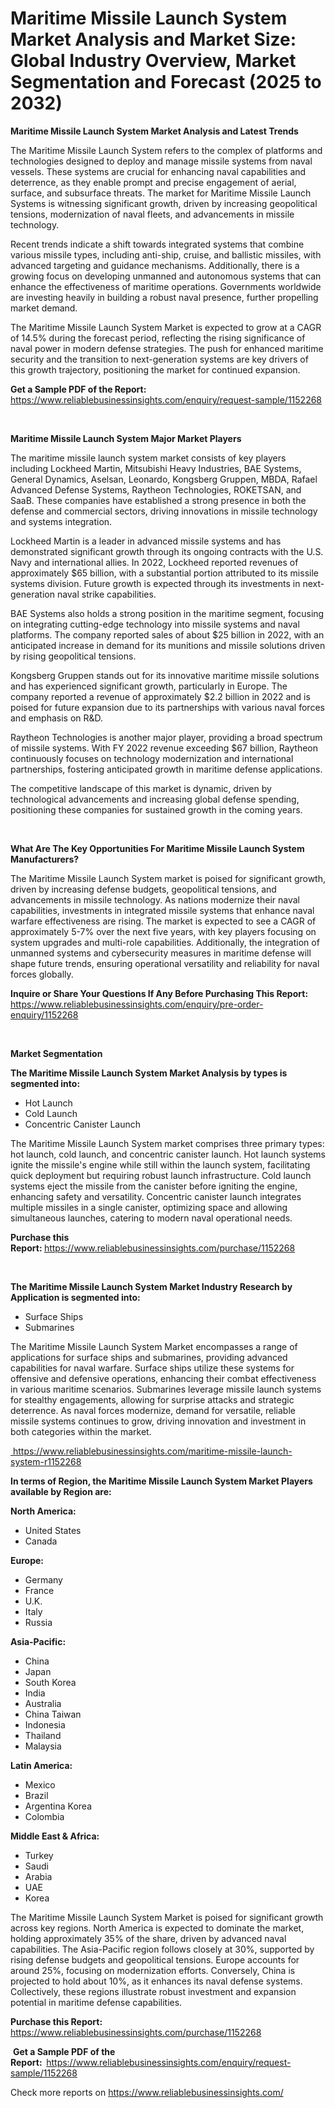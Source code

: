 <p><h1>Maritime Missile Launch System Market Analysis and Market Size: Global Industry Overview, Market Segmentation and Forecast (2025 to 2032)</h1></p><p><strong>Maritime Missile Launch System Market Analysis and Latest Trends</strong></p>
<p><p>The Maritime Missile Launch System refers to the complex of platforms and technologies designed to deploy and manage missile systems from naval vessels. These systems are crucial for enhancing naval capabilities and deterrence, as they enable prompt and precise engagement of aerial, surface, and subsurface threats. The market for Maritime Missile Launch Systems is witnessing significant growth, driven by increasing geopolitical tensions, modernization of naval fleets, and advancements in missile technology. </p><p>Recent trends indicate a shift towards integrated systems that combine various missile types, including anti-ship, cruise, and ballistic missiles, with advanced targeting and guidance mechanisms. Additionally, there is a growing focus on developing unmanned and autonomous systems that can enhance the effectiveness of maritime operations. Governments worldwide are investing heavily in building a robust naval presence, further propelling market demand. </p><p>The Maritime Missile Launch System Market is expected to grow at a CAGR of 14.5% during the forecast period, reflecting the rising significance of naval power in modern defense strategies. The push for enhanced maritime security and the transition to next-generation systems are key drivers of this growth trajectory, positioning the market for continued expansion.</p></p>
<p><strong>Get a Sample PDF of the Report:&nbsp;</strong> <a href="https://www.reliablebusinessinsights.com/enquiry/request-sample/1152268?utm_campaign=2641&utm_medium=2&utm_source=Github&utm_content=ia&utm_term=28022025&utm_id=maritime-missile-launch-system">https://www.reliablebusinessinsights.com/enquiry/request-sample/1152268</a></p>
<p>&nbsp;</p>
<p><strong>Maritime Missile Launch System Major Market Players</strong></p>
<p><p>The maritime missile launch system market consists of key players including Lockheed Martin, Mitsubishi Heavy Industries, BAE Systems, General Dynamics, Aselsan, Leonardo, Kongsberg Gruppen, MBDA, Rafael Advanced Defense Systems, Raytheon Technologies, ROKETSAN, and SaaB. These companies have established a strong presence in both the defense and commercial sectors, driving innovations in missile technology and systems integration.</p><p>Lockheed Martin is a leader in advanced missile systems and has demonstrated significant growth through its ongoing contracts with the U.S. Navy and international allies. In 2022, Lockheed reported revenues of approximately $65 billion, with a substantial portion attributed to its missile systems division. Future growth is expected through its investments in next-generation naval strike capabilities.</p><p>BAE Systems also holds a strong position in the maritime segment, focusing on integrating cutting-edge technology into missile systems and naval platforms. The company reported sales of about $25 billion in 2022, with an anticipated increase in demand for its munitions and missile solutions driven by rising geopolitical tensions.</p><p>Kongsberg Gruppen stands out for its innovative maritime missile solutions and has experienced significant growth, particularly in Europe. The company reported a revenue of approximately $2.2 billion in 2022 and is poised for future expansion due to its partnerships with various naval forces and emphasis on R&D.</p><p>Raytheon Technologies is another major player, providing a broad spectrum of missile systems. With FY 2022 revenue exceeding $67 billion, Raytheon continuously focuses on technology modernization and international partnerships, fostering anticipated growth in maritime defense applications.</p><p>The competitive landscape of this market is dynamic, driven by technological advancements and increasing global defense spending, positioning these companies for sustained growth in the coming years.</p></p>
<p>&nbsp;</p>
<p><strong>What Are The Key Opportunities For Maritime Missile Launch System Manufacturers?</strong></p>
<p><p>The Maritime Missile Launch System market is poised for significant growth, driven by increasing defense budgets, geopolitical tensions, and advancements in missile technology. As nations modernize their naval capabilities, investments in integrated missile systems that enhance naval warfare effectiveness are rising. The market is expected to see a CAGR of approximately 5-7% over the next five years, with key players focusing on system upgrades and multi-role capabilities. Additionally, the integration of unmanned systems and cybersecurity measures in maritime defense will shape future trends, ensuring operational versatility and reliability for naval forces globally.</p></p>
<p><strong>Inquire or Share Your Questions If Any Before Purchasing This Report:</strong> <a href="https://www.reliablebusinessinsights.com/enquiry/pre-order-enquiry/1152268?utm_campaign=2641&utm_medium=2&utm_source=Github&utm_content=ia&utm_term=28022025&utm_id=maritime-missile-launch-system">https://www.reliablebusinessinsights.com/enquiry/pre-order-enquiry/1152268</a></p>
<p>&nbsp;</p>
<p><strong>Market Segmentation</strong></p>
<p><strong>The Maritime Missile Launch System Market Analysis by types is segmented into:</strong></p>
<p><ul><li>Hot Launch</li><li>Cold Launch</li><li>Concentric Canister Launch</li></ul></p>
<p><p>The Maritime Missile Launch System market comprises three primary types: hot launch, cold launch, and concentric canister launch. Hot launch systems ignite the missile's engine while still within the launch system, facilitating quick deployment but requiring robust launch infrastructure. Cold launch systems eject the missile from the canister before igniting the engine, enhancing safety and versatility. Concentric canister launch integrates multiple missiles in a single canister, optimizing space and allowing simultaneous launches, catering to modern naval operational needs.</p></p>
<p><strong>Purchase this Report:&nbsp;</strong><a href="https://www.reliablebusinessinsights.com/purchase/1152268?utm_campaign=2641&utm_medium=2&utm_source=Github&utm_content=ia&utm_term=28022025&utm_id=maritime-missile-launch-system">https://www.reliablebusinessinsights.com/purchase/1152268</a></p>
<p>&nbsp;</p>
<p><strong>The Maritime Missile Launch System Market Industry Research by Application is segmented into:</strong></p>
<p><ul><li>Surface Ships</li><li>Submarines</li></ul></p>
<p><p>The Maritime Missile Launch System Market encompasses a range of applications for surface ships and submarines, providing advanced capabilities for naval warfare. Surface ships utilize these systems for offensive and defensive operations, enhancing their combat effectiveness in various maritime scenarios. Submarines leverage missile launch systems for stealthy engagements, allowing for surprise attacks and strategic deterrence. As naval forces modernize, demand for versatile, reliable missile systems continues to grow, driving innovation and investment in both categories within the market.</p></p>
<p><a href="https://www.reliablebusinessinsights.com/maritime-missile-launch-system-r1152268?utm_campaign=2641&utm_medium=2&utm_source=Github&utm_content=ia&utm_term=28022025&utm_id=maritime-missile-launch-system">&nbsp;https://www.reliablebusinessinsights.com/maritime-missile-launch-system-r1152268</a></p>
<p><strong>In terms of Region, the Maritime Missile Launch System Market Players available by Region are:</strong></p>
<p>
    <p> <strong> North America: </strong>
        <ul>
            <li>United States</li>
            <li>Canada</li>
        </ul>
        </p> 
    <p> <strong> Europe: </strong>
        <ul>
            <li>Germany</li>
            <li>France</li>
            <li>U.K.</li>
            <li>Italy</li>
            <li>Russia</li>
        </ul>
        </p> 
    <p> <strong> Asia-Pacific: </strong>
        <ul>
            <li>China</li>
            <li>Japan</li>
            <li>South Korea</li>
            <li>India</li>
            <li>Australia</li>
            <li>China Taiwan</li>
            <li>Indonesia</li>
            <li>Thailand</li>
            <li>Malaysia</li>
        </ul>
        </p> 
    <p> <strong> Latin America: </strong>
        <ul>
            <li>Mexico</li>
            <li>Brazil</li>
            <li>Argentina Korea</li>
            <li>Colombia</li>
        </ul>
        </p> 
    <p> <strong> Middle East & Africa: </strong>
        <ul>
            <li>Turkey</li>
            <li>Saudi</li>
            <li>Arabia</li>
            <li>UAE</li>
            <li>Korea</li>
        </ul>
    </p>
    </p>
<p><p>The Maritime Missile Launch System Market is poised for significant growth across key regions. North America is expected to dominate the market, holding approximately 35% of the share, driven by advanced naval capabilities. The Asia-Pacific region follows closely at 30%, supported by rising defense budgets and geopolitical tensions. Europe accounts for around 25%, focusing on modernization efforts. Conversely, China is projected to hold about 10%, as it enhances its naval defense systems. Collectively, these regions illustrate robust investment and expansion potential in maritime defense capabilities.</p></p>
<p><strong>Purchase this Report: </strong><a href="https://www.reliablebusinessinsights.com/purchase/1152268?utm_campaign=2641&utm_medium=2&utm_source=Github&utm_content=ia&utm_term=28022025&utm_id=maritime-missile-launch-system">https://www.reliablebusinessinsights.com/purchase/1152268</a></p>
<p>&nbsp;<strong>Get a Sample PDF of the Report:&nbsp;&nbsp;</strong><a href="https://www.reliablebusinessinsights.com/enquiry/request-sample/1152268?utm_campaign=2641&utm_medium=2&utm_source=Github&utm_content=ia&utm_term=28022025&utm_id=maritime-missile-launch-system">https://www.reliablebusinessinsights.com/enquiry/request-sample/1152268</a></p>
<p><strong></strong></p>
<p>Check more reports on <a href="https://www.reliablebusinessinsights.com/?utm_campaign=2641&utm_medium=2&utm_source=Github&utm_content=ia&utm_term=28022025&utm_id=maritime-missile-launch-system">https://www.reliablebusinessinsights.com/</a></p>